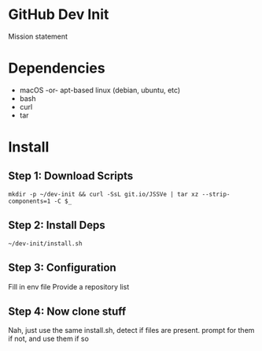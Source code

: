 # GitHub Dev Init

Mission statement

# Dependencies

* macOS -or- apt-based linux (debian, ubuntu, etc)
* bash
* curl
* tar

# Install

## Step 1: Download Scripts

    mkdir -p ~/dev-init && curl -SsL git.io/JSSVe | tar xz --strip-components=1 -C $_

## Step 2: Install Deps

    ~/dev-init/install.sh

## Step 3: Configuration

Fill in env file
Provide a repository list

## Step 4: Now clone stuff

Nah, just use the same install.sh, detect if files are present. prompt for them if not, and use them if so



